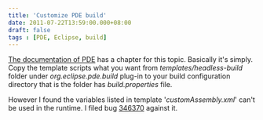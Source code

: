 ```yaml
---
title: 'Customize PDE build'
date: 2011-07-22T13:59:00.000+08:00
draft: false
tags : [PDE, Eclipse, build]
---
```


[The documentation of PDE](http://help.eclipse.org/helios/index.jsp?topic=/org.eclipse.pde.doc.user/tasks/pde_customization.htm) has a chapter for this topic. Basically it's simply. Copy the template scripts what you want from _templates/headless-build_ folder under _org.eclipse.pde.build_ plug-in to your build configuration directory that is the folder has _build.properties_ file.  
  
However I found the variables listed in template '_customAssembly.xml_' can't be used in the runtime. I filed bug [346370](https://bugs.eclipse.org/bugs/show_bug.cgi?id=346370) against it.